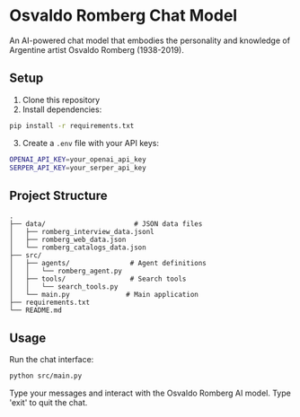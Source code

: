 # Osvaldo Romberg Chat Model

An AI-powered chat model that embodies the personality and knowledge of Argentine artist Osvaldo Romberg (1938-2019).

## Setup

1. Clone this repository
2. Install dependencies:
```bash
pip install -r requirements.txt
```

3. Create a `.env` file with your API keys:
```bash
OPENAI_API_KEY=your_openai_api_key
SERPER_API_KEY=your_serper_api_key
```

## Project Structure

```
.
├── data/                      # JSON data files
│   ├── romberg_interview_data.jsonl
│   ├── romberg_web_data.json
│   └── romberg_catalogs_data.json
├── src/
│   ├── agents/               # Agent definitions
│   │   └── romberg_agent.py
│   ├── tools/                # Search tools
│   │   └── search_tools.py
│   └── main.py              # Main application
├── requirements.txt
└── README.md
```

## Usage

Run the chat interface:
```bash
python src/main.py
```

Type your messages and interact with the Osvaldo Romberg AI model. Type 'exit' to quit the chat. 